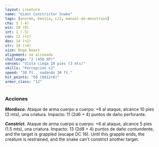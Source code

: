 ```yaml
---
layout: creature
name: "Giant Constrictor Snake"
tags: [enorme, bestia, cr2, manual-de-monstruos]
cha: 3 (-4)
wis: 10 (0)
int: 1 (-5)
con: 12 (+1)
dex: 14 (+2)
str: 19 (+4)
size: Huge beast
alignment: no alineado
challenge: "2 (450 XP)"
senses: "Vista ciega 10 pies (3 mts)"
skills: "Percepción +2"
speed: "30 ft., nadando 30 ft."
hit_points: "60 (8d12+8)"
armor_class: "12"
---
```


### Acciones

***Mordisco.*** Ataque de arma cuerpo a cuerpo: +6 al ataque, alcance 10 pies (3 mts), una criatura. Impacto: 11 (2d6 + 4) puntos de daño perforante.

***Constrict.*** Ataque de arma cuerpo a cuerpo: +6 al ataque, alcance 5 pies (1.5 mts), una criatura. Impacto: 13 (2d8 + 4) puntos de daño contundente, and the target is grappled (escape DC 16). Until this grapple ends, the creature is restrained, and the snake can't constrict another target.